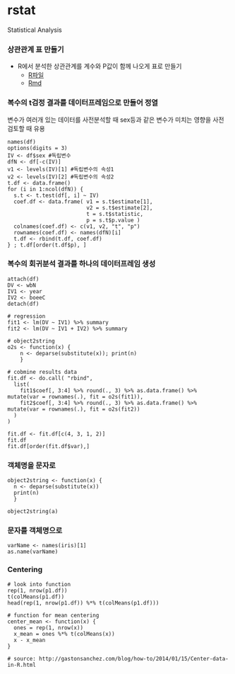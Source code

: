# rstat
Statistical Analysis


### 상관관계 표 만들기
- R에서 분석한 상관관계를 계수와 P값이 함께 나오게 표로 만들기 
  - [R파일](https://github.com/dataminds/rtip/blob/master/correlatonMatrix_table.R)
  - [Rmd](https://github.com/dataminds/rstat/blob/master/correlatonMatrix_table_note.Rmd)


### 복수의 t검정 결과를 데이터프레임으로 만들어 정열
변수가 여러개 있는 데이터를 사전분석할 때 sex등과 같은 변수가 미치는 영향을 사전 검토할 때 유용

```
names(df)
options(digits = 3)
IV <- df$sex #독립변수
dfN <- df[-c(IV)]
v1 <- levels(IV)[1] #독립변수의 속성1
v2 <- levels(IV)[2] #독립변수의 속성2
t.df <- data.frame()
for (i in 1:ncol(dfN)) {
  s.t <- t.test(df[, i] ~ IV)
  coef.df <- data.frame( v1 = s.t$estimate[1],
                         v2 = s.t$estimate[2],
                         t = s.t$statistic,
                         p = s.t$p.value )
  colnames(coef.df) <- c(v1, v2, "t", "p")
  rownames(coef.df) <- names(dfN)[i]
  t.df <- rbind(t.df, coef.df)
} ; t.df[order(t.df$p), ]
```

### 복수의 회귀분석 결과를 하나의 데이터프레임 생성
```
attach(df)
DV <- wbN
IV1 <- year
IV2 <- boeeC
detach(df)

# regression
fit1 <- lm(DV ~ IV1) %>% summary
fit2 <- lm(DV ~ IV1 + IV2) %>% summary

# object2string 
o2s <- function(x) { 
    n <- deparse(substitute(x)); print(n) 
    }

# cobmine results data
fit.df <- do.call( "rbind", 
  list(
    fit1$coef[, 3:4] %>% round(., 3) %>% as.data.frame() %>% mutate(var = rownames(.), fit = o2s(fit1)),
    fit2$coef[, 3:4] %>% round(., 3) %>% as.data.frame() %>% mutate(var = rownames(.), fit = o2s(fit2))
  )
) 

fit.df <- fit.df[c(4, 3, 1, 2)]
fit.df
fit.df[order(fit.df$var),]
```


### 객체명을 문자로 
```
object2string <- function(x) {
  n <- deparse(substitute(x))
  print(n)
  }

object2string(a)
```

### 문자를 객체명으로
```
varName <- names(iris)[1] 
as.name(varName)
```

### Centering

```
# look into function
rep(1, nrow(p1.df))
t(colMeans(p1.df))
head(rep(1, nrow(p1.df)) %*% t(colMeans(p1.df)))

# function for mean centering
center_mean <- function(x) {
  ones = rep(1, nrow(x))
  x_mean = ones %*% t(colMeans(x))
  x - x_mean
}

# source: http://gastonsanchez.com/blog/how-to/2014/01/15/Center-data-in-R.html
```

